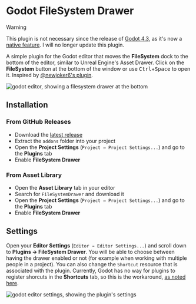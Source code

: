 # Godot FileSystem Drawer

> [!WARNING]
> This plugin is not necessary since the release of [Godot 4.3](https://godotengine.org/releases/4.3/#editor-filesystem-moved-bottom-screen), as it's now a [native feature](https://github.com/godotengine/godot/pull/86765). I will no longer update this plugin.

A simple plugin for the Godot editor that moves the **FileSystem** dock to the bottom of the editor, similar to Unreal Engine's Asset Drawer. Click on the **FileSystem** button at the bottom of the window or use <kbd>Ctrl</kbd>+<kbd>Space</kbd> to open it. Inspired by [@newjoker6's plugin](https://github.com/newjoker6/Asset-Drawer/).

![godot editor, showing a filesystem drawer at the bottom](screenshots/drawer-open.png)

## Installation

### From GitHub Releases

- Download the [latest release](https://github.com/jakobbouchard/godot-filesystem-drawer/releases/latest)
- Extract the `addons` folder into your project
- Open the **Project Settings** (`Project → Project Settings...`) and go to the **Plugins** tab
- Enable **FileSystem Drawer**

### From Asset Library

- Open the **Asset Library** tab in your editor
- Search for `FileSystemDrawer` and download it
- Open the **Project Settings** (`Project → Project Settings...`) and go to the **Plugins** tab
- Enable **FileSystem Drawer**

## Settings

Open your **Editor Settings** (`Editor → Editor Settings...`) and scroll down to **Plugins → FileSystem Drawer**. You will be able to choose between having the drawer enabled or not (for example when working with multiple people in a project). You can also change the `Shortcut` resource that is associated with the plugin. Currently, Godot has no way for plugins to register shorcuts in the **Shortcuts** tab, so this is the workaround, [as noted here](https://github.com/godotengine/godot-proposals/issues/2024#issuecomment-1378782833).

![godot editor settings, showing the plugin's settings](screenshots/plugin-settings.png)
